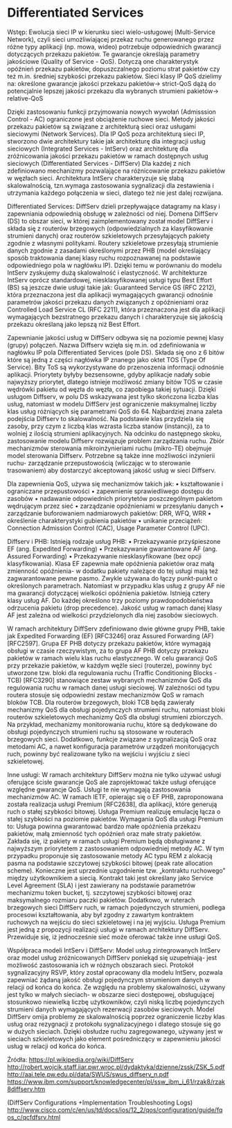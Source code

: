 # Differentiated Services

Wstęp:
Ewolucja sieci IP w kierunku sieci wielo-usługowej (Multi-Service Network), czyli sieci umożliwiającej przekaz ruchu generowanego przez różne typy aplikacji (np. mowa, wideo) potrzebuje odpowiednich gwarancji dotyczących przekazu pakietów. Te gwarancje określają parametry jakościowe (Quality of Service - QoS). Dotyczą one charakterystyk opóźnień przekazu pakietów, dopuszczalnego poziomu strat pakietów czy też m.in. średniej szybkości przekazu pakietów. 
Sieci klasy IP QoS dzielimy na: 
określone gwarancje jakości przekazu pakietów-> strict-QoS
dążą do potencjalnie lepszej jakości przekazu dla wybranych strumieni pakietów-> relative-QoS

Dzięki zastosowaniu funkcji przyjmowania nowych wywołań (Admisssion Control - AC) ograniczone jest obciążenie ruchowe sieci.  Metody jakości przekazu pakietów są związane z architekturą sieci oraz usługami sieciowymi (Network Services). Dla IP QoS poza architekturą sieci IP, stworzono dwie architektury takie jak architekturę dla integracji usług sieciowych (Integrated Services - IntServ) oraz architekturę dla zróżnicowania jakości przekazu pakietów w ramach dostępnych usług sieciowych (Differentiated Services - DiffServ) Dla każdej  z nich zdefiniowano mechanizmy pozwalające na różnicowanie przekazu pakietów w węzłach sieci.
Architektura IntServ charakteryzuje się słabą skalowalnością, tzn.wymaga zastosowania sygnalizacji dla zestawienia i utrzymania każdego połączenia w sieci, dlatego też nie jest dalej rozwijana.

Differentiated Services:
DiffServ  dzieli przepływające datagramy na klasy i zapewniania odpowiednią obsługę w zależności od niej. Domena DiffServ (DS) to obszar sieci, w której zaimplementowany został model DiffServ i składa się z routerów brzegowych (odpowiedzialnych za klasyfikowanie strumieni danych) oraz routerów szkieletowych przesyłających pakiety zgodnie z własnymi politykami. Routery szkieletowe przesyłają strumienie danych zgodnie z zasadami określonymi przez PHB (model określający sposób traktowania danej klasy ruchu rozpoznawanej na podstawie odpowiedniego pola w nagłówku IP). Dzięki temu w porównaniu do modelu IntServ zyskujemy dużą skalowalność i elastyczność.
W architekturze IntServ oprócz standardowej, niesklasyfikowanej usługi typu Best Effort (BS) są jeszcze dwie usługi takie jak: Guaranteed Service GS (RFC 2212), która przeznaczona jest dla aplikacji wymagających gwarancji odnośnie parametrów jakości przekazu danych związanych z opóźnieniami oraz  Controlled Load Service CL (RFC 2211), która przeznaczona jest dla aplikacji wymagających bezstratnego przekazu danych i charakteryzuje się jakością przekazu określaną jako lepszą niż Best Effort.

Zapewnianie jakości usług w DiffServ odbywa się na poziomie pewnej klasy (grupy) połączeń.
Nazwa Diffserv wzięła się m.in. od zdefiniowania w nagłówku IP pola Differentiated Services (pole DS). Składa się ono z 6 bitów które są jedną z części nagłówka IP znanego jako oktet TOS (Type Of Service). Bity ToS są wykorzystywane do przenoszenia informacji odnośnie aplikacji. Priorytety byłyby bezsensowne, gdyby aplikacje nadały sobie najwyższy priorytet, dlatego istnieje możliwość zmiany bitów TOS w czasie wędrówki pakietu od węzła do węzła, co zapobiega takiej sytuacji.
Dzięki usługom Diffserv, w polu DS wskazywana jest tylko skończona liczba klas usług, natomiast w modelu DiffServ jest ograniczenie maksymalnej liczby klas usług różniących się parametrami QoS  do 64. Najbardziej znana zaleta podejścia Diffserv to skalowalność. Na podstawie klas przydziela się zasoby, przy czym z liczbą klas wzrasta liczba stanów (instancji), za to wolniej z ilością strumieni aplikacyjnych. Na odcinku do następnego skoku, zastosowanie modelu Diffserv rozwiązuje problem zarządzania ruchu. Zbiór mechanizmów sterowania mikroinżynieriami ruchu (mikro-TE) obejmuje model sterowania Diffserv. Potrzebne są także inne możliwości inżynierii ruchu- zarządzanie przepustowością (wliczając w to sterowanie trasowaniem) aby dostarczyć akceptowaną jakość usług w sieci Diffserv.

Dla zapewnienia QoS, używa się mechanizmów takich jak:
• kształtowanie i ograniczane przepustowości
• zapewnienie sprawiedliwego dostępu do zasobów
 • nadawanie odpowiednich priorytetów poszczególnym pakietom wędrującym przez sieć
• zarządzanie opóźnieniami w przesyłaniu danych
• zarządzanie buforowaniem nadmiarowych pakietów: DRR, WFQ, WRR
• określenie charakterystyki gubienia pakietów
 • unikanie przeciążeń: Connection Admission Control (CAC), Usage Parameter Control (UPC).



Diffserv i PHB:
Istnieją rodzaje usług PHB:
• Przekazywanie przyśpieszone EF (ang. Expedited Forwarding) 
• Przekazywanie gwarantowane AF (ang. Assured Forwarding) 
• Przekazywanie niesklasyfikowane (bez opcji klasyfikowania). Klasa EF zapewnia małe opóźnienia pakietów oraz małą zmienność opóźnienia- w dodatku pakiety należące do tej usługi mają też zagwarantowane pewne pasmo. Zwykle używana do łączy punkt-punkt o określonych parametrach. Natomiast w przypadku klas usług z grupy AF nie ma gwarancji dotyczącej wielkości opóźnienia pakietów. Istnieją cztery klasy usług AF. Do każdej określono trzy poziomy prawdopodobieństwa odrzucenia pakietu (drop precedence). Jakość usług w ramach danej klasy AF jest zależna od wielkości przydzielonych dla niej zasobów sieciowych.

W ramach architektury DiffServ zdefiniowano dwie główne grupy PHB, takie jak Expedited Forwarding (EF) [RFC3246] oraz Assured Forwarding (AF) [RFC2597].  Grupa EF PHB dotyczy przekazu pakietów, które wymagają obsługi w czasie rzeczywistym, za to grupa AF PHB dotyczy przekazu pakietów w ramach wielu klas ruchu elastycznego.  W celu gwarancji QoS przy przekazie pakietów, w każdym węźle sieci (routerze), powinny być utworzone tzw. bloki dla regulowania ruchu (Traffic Conditioning Blocks - TCB) [RFC3290] stanowiące zestaw wybranych mechanizmów QoS dla regulowania ruchu w ramach danej usługi sieciowej. W zależności od typu routera stosuje się odpowiedni zestaw mechanizmów QoS w ramach bloków TCB. Dla routerów brzegowych, bloki TCB będą zawierały mechanizmy QoS dla obsługi pojedynczych strumieni ruchu, natomiast bloki routerów szkieletowych mechanizmy QoS dla obsługi strumieni zbiorczych.  Na przykład, mechanizmy monitorowania ruchu, które są dedykowane do obsługi pojedynczych strumieni ruchu są stosowane w routerach brzegowych sieci. Dodatkowo, funkcje związane z sygnalizacją QoS oraz metodami AC, a nawet konfiguracja parametrów urządzeń monitorujących ruch, powinny być realizowane tylko na wejściu i wyjściu z sieci szkieletowej.

Inne usługi:
W ramach architektury DiffServ można nie tylko używać usługi oferujące ścisłe gwarancje QoS ale zaprojektować także usługi oferujące względne gwarancje QoS. Usługi te nie wymagają zastosowania mechanizmów AC. W ramach IETF, opierając się o EF PHB, zaproponowana została realizacja usługi Premium [RFC2638], dla aplikacji, które generują ruch o stałej szybkości bitowej. Usługa Premium realizuję emulację łącza o stałej szybkości na poziomie pakietów. 
Wymagania QoS dla usługi Premium to: 
Usługa powinna gwarantować bardzo małe opóźnienia przekazu pakietów, małą zmienność tych opóźnień oraz małe straty pakietów. Zakłada się, iż pakiety w ramach usługi Premium będą obsługiwane z najwyższym priorytetem z zastosowaniem odpowiedniej metody AC. W tym przypadku proponuje się zastosowanie metody AC typu REM z alokacją pasma na podstawie szczytowej szybkości bitowej (peak rate allocation scheme). Konieczne jest uprzednie uzgodnienie tzw. „kontraktu ruchowego” między użytkownikiem a siecią. Kontrakt taki jest określany jako Service Level Agreement (SLA) i jest zawierany na podstawie parametrów mechanizmu token bucket, tj. szczytowej szybkości bitowej oraz maksymalnego rozmiaru paczki pakietów. Dodatkowo, w ruterach brzegowych sieci DiffServ ruch, w ramach pojedynczych strumieni, podlega procesowi kształtowania, aby był zgodny z zawartym kontraktem ruchowych na wejściu do sieci szkieletowej i na jej wyjściu. Usługa Premium jest jedną z propozycji realizacji usługi w ramach architektury DiffServ. Przewiduje się, iż jednocześnie sieć może oferować także inne usługi QoS.


Współpraca modeli IntServ i DiffServ:
Model usług zintegrowanych IntServ oraz model usług zróżnicowanych DiffServ poniekąd się uzupełniają- jest możliwość zastosowania ich w różnych obszarach sieci. 
Protokół sygnalizacyjny RSVP, który został opracowany dla modelu IntServ, pozwala zapewniać żądaną jakość obsługi pojedynczym strumieniom danych w relacji od końca do końca. Ze względu na problemy skalowalności, używany jest tylko w małych sieciach- w obszarze sieci dostępowej, obsługującej stosunkowo niewielką liczbę użytkowników, czyli niską liczbę pojedynczych strumieni danych wymagających rezerwacji zasobów sieciowych.
Model DiffServ omija problemy ze skalowalnością poprzez ograniczenie liczby klas usług oraz rezygnacji z protokołu sygnalizacyjnego i dlatego stosuje się go w dużych sieciach. Dzięki obsłudze ruchu zagregowanego, używany jest w sieciach szkieletowych jako element pośredniczący w zapewnieniu jakości usług w relacji od końca do końca.



Źródła:
https://pl.wikipedia.org/wiki/DiffServ
http://robert.wojcik.staff.iiar.pwr.wroc.pl/dydaktyka/dzienne/zssk/ZSK_5.pdf
http://aai.tele.pw.edu.pl/data/SWUS/swus_diffserv_n.pdf
https://www.ibm.com/support/knowledgecenter/pl/ssw_ibm_i_61/rzak8/rzak8diffserv.htm

(DiffServ Configurations +Implementation Troubleshooting Logs)
http://www.cisco.com/c/en/us/td/docs/ios/12_2/qos/configuration/guide/fqos_c/qcfdfsrv.html


